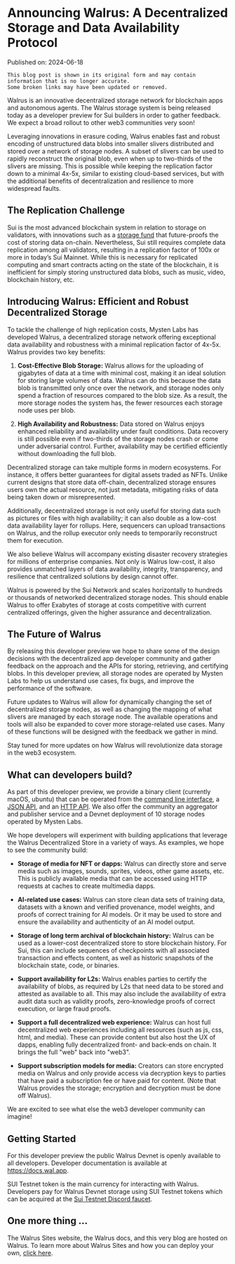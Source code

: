 # Announcing Walrus: A Decentralized Storage and Data Availability Protocol

Published on: 2024-06-18

```admonish warning
This blog post is shown in its original form and may contain information that is no longer accurate.
Some broken links may have been updated or removed.
```

Walrus is an innovative decentralized storage network for blockchain apps and autonomous agents. The
Walrus storage system is being released today as a developer preview for Sui builders in order to
gather feedback. We expect a broad rollout to other web3 communities very soon!

Leveraging innovations in erasure coding, Walrus enables fast and robust encoding of unstructured
data blobs into smaller slivers distributed and stored over a network of storage nodes. A subset of
slivers can be used to rapidly reconstruct the original blob, even when up to two-thirds of the
slivers are missing. This is possible while keeping the replication factor down to a minimal 4x-5x,
similar to existing cloud-based services, but with the additional benefits of decentralization and
resilience to more widespread faults.

## The Replication Challenge

Sui is the most advanced blockchain system in relation to storage on validators, with innovations
such as a [storage fund](https://docs.sui.io/concepts/tokenomics/storage-fund) that future-proofs
the cost of storing data on-chain. Nevertheless, Sui still requires complete data replication among
all validators, resulting in a replication factor of 100x or more in today’s Sui Mainnet. While this
is necessary for replicated computing and smart contracts acting on the state of the blockchain, it
is inefficient for simply storing unstructured data blobs, such as music, video, blockchain history,
etc.

## Introducing Walrus: Efficient and Robust Decentralized Storage

To tackle the challenge of high replication costs, Mysten Labs has developed Walrus, a decentralized
storage network offering exceptional data availability and robustness with a minimal replication
factor of 4x-5x. Walrus provides two key benefits:

1. **Cost-Effective Blob Storage:** Walrus allows for the uploading of gigabytes of data at a time
   with minimal cost, making it an ideal solution for storing large volumes of data. Walrus can do
   this because the data blob is transmitted only once over the network, and storage nodes only
   spend a fraction of resources compared to the blob size. As a result, the more storage nodes the
   system has, the fewer resources each storage node uses per blob.

1. **High Availability and Robustness:** Data stored on Walrus enjoys enhanced reliability and
   availability under fault conditions. Data recovery is still possible even if two-thirds of the
   storage nodes crash or come under adversarial control. Further, availability may be certified
   efficiently without downloading the full blob.

Decentralized storage can take multiple forms in modern ecosystems. For instance, it offers better
guarantees for digital assets traded as NFTs. Unlike current designs that store data off-chain,
decentralized storage ensures users own the actual resource, not just metadata, mitigating risks of
data being taken down or misrepresented.

Additionally, decentralized storage is not only useful for storing data such as pictures or files
with high availability; it can also double as a low-cost data availability layer for rollups. Here,
sequencers can upload transactions on Walrus, and the rollup executor only needs to temporarily
reconstruct them for execution.

We also believe Walrus will accompany existing disaster recovery strategies for millions of
enterprise companies. Not only is Walrus low-cost, it also provides unmatched layers of data
availability, integrity, transparency, and resilience that centralized solutions by design cannot
offer.

Walrus is powered by the Sui Network and scales horizontally to hundreds or thousands of networked
decentralized storage nodes. This should enable Walrus to offer Exabytes of storage at costs
competitive with current centralized offerings, given the higher assurance and decentralization.

## The Future of Walrus

By releasing this developer preview we hope to share some of the design decisions with the
decentralized app developer community and gather feedback on the approach and the APIs for storing,
retrieving, and certifying blobs. In this developer preview, all storage nodes are operated by
Mysten Labs to help us understand use cases, fix bugs, and improve the performance of the software.

Future updates to Walrus will allow for dynamically changing the set of decentralized storage nodes,
as well as changing the mapping of what slivers are managed by each storage node. The available
operations and tools will also be expanded to cover more storage-related use cases. Many of these
functions will be designed with the feedback we gather in mind.

Stay tuned for more updates on how Walrus will revolutionize data storage in the web3 ecosystem.

## What can developers build?

As part of this developer preview, we provide a binary client (currently macOS, ubuntu) that can be
operated from the [command line interface](../usage/client-cli.md), a [JSON API](../usage/json-api.md),
and an [HTTP API](../usage/web-api.md). We also offer the community an aggregator and publisher
service and a Devnet deployment of 10 storage nodes operated by Mysten Labs.

We hope developers will experiment with building applications that leverage the Walrus Decentralized
Store in a variety of ways. As examples, we hope to see the community build:

- **Storage of media for NFT or dapps:** Walrus can directly store and serve media such as images,
  sounds, sprites, videos, other game assets, etc. This is publicly available media that can be
  accessed using HTTP requests at caches to create multimedia dapps.

- **AI-related use cases:** Walrus can store clean data sets of training data, datasets with a known
  and verified provenance, model weights, and proofs of correct training for AI models. Or it may be
  used to store and ensure the availability and authenticity of an AI model output.

- **Storage of long term archival of blockchain history:** Walrus can be used as a lower-cost
  decentralized store to store blockchain history. For Sui, this can include sequences of
  checkpoints with all associated transaction and effects content, as well as historic snapshots of
  the blockchain state, code, or binaries.

- **Support availability for L2s:** Walrus enables parties to certify the availability of blobs, as
  required by L2s that need data to be stored and attested as available to all. This may also
  include the availability of extra audit data such as validity proofs, zero-knowledge proofs of
  correct execution, or large fraud proofs.

- **Support a full decentralized web experience:** Walrus can host full decentralized web
  experiences including all resources (such as js, css, html, and media). These can provide content
  but also host the UX of dapps, enabling fully decentralized front- and back-ends on chain. It
  brings the full "web" back into "web3".

- **Support subscription models for media:** Creators can store encrypted media on Walrus and only
  provide access via decryption keys to parties that have paid a subscription fee or have paid for
  content. (Note that Walrus provides the storage; encryption and decryption must be done off
  Walrus).

We are excited to see what else the web3 developer community can imagine!

## Getting Started

For this developer preview the public Walrus Devnet is openly available to all developers. Developer
documentation is available at <https://docs.wal.app>.

SUI Testnet token is the main currency for interacting with Walrus. Developers pay for Walrus Devnet
storage using SUI Testnet tokens which can be acquired at the [Sui Testnet Discord
faucet](https://discord.com/channels/916379725201563759/1037811694564560966).

## One more thing …

The Walrus Sites website, the Walrus docs, and this very blog are hosted on Walrus. To learn more
about Walrus Sites and how you can deploy your own, [click here](../walrus-sites/intro.md).

